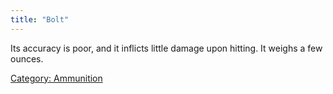 ```yaml
---
title: "Bolt"
---
```


Its accuracy is poor, and it inflicts little damage upon hitting. It
weighs a few ounces.

[Category: Ammunition](Category:_Ammunition "wikilink")